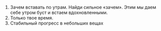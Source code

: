 1. Зачем вставать по утрам. Найди сильное «зачем». Этим мы даем себе утром буст и встаем вдохновленными. 
2. Только твое время. 
3. Стабильный прогресс в небольших вещах

